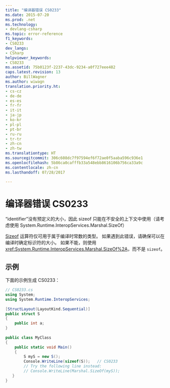 ```yaml
---
title: "编译器错误 CS0233"
ms.date: 2015-07-20
ms.prod: .net
ms.technology:
- devlang-csharp
ms.topic: error-reference
f1_keywords:
- CS0233
dev_langs:
- CSharp
helpviewer_keywords:
- CS0233
ms.assetid: 75b0123f-2237-43dc-9234-a0f727eee482
caps.latest.revision: 13
author: BillWagner
ms.author: wiwagn
translation.priority.ht:
- cs-cz
- de-de
- es-es
- fr-fr
- it-it
- ja-jp
- ko-kr
- pl-pl
- pt-br
- ru-ru
- tr-tr
- zh-cn
- zh-tw
ms.translationtype: HT
ms.sourcegitcommit: 306c608dc7f97594ef6f72ae0f5aaba596c936e1
ms.openlocfilehash: 5b86ca0cafffb33a548ebb8616106b756ca33a9c
ms.contentlocale: zh-cn
ms.lasthandoff: 07/28/2017

---
```

# <a name="compiler-error-cs0233"></a>编译器错误 CS0233
“identifier”没有预定义的大小，因此 sizeof 只能在不安全的上下文中使用（请考虑使用 System.Runtime.InteropServices.Marshal.SizeOf）  
  
 [Sizeof](../../../csharp/language-reference/keywords/sizeof.md) 运算符仅可用于属于编译时常数的类型。 如果遇到此错误，请确保可以在编译时确定标识符的大小。 如果不能，则使用 <xref:System.Runtime.InteropServices.Marshal.SizeOf%2A>，而不是 `sizeof`。  
  
## <a name="example"></a>示例  
 下面的示例生成 CS0233：  
  
```csharp  
// CS0233.cs  
using System;  
using System.Runtime.InteropServices;  
  
[StructLayout(LayoutKind.Sequential)]  
public struct S  
{  
    public int a;  
}  
  
public class MyClass  
{  
    public static void Main()  
    {  
        S myS = new S();  
        Console.WriteLine(sizeof(S));   // CS0233  
        // Try the following line instead:  
        // Console.WriteLine(Marshal.SizeOf(myS));  
   }  
}  
```

